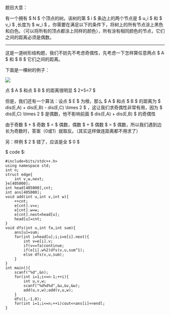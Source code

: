 题目大意：

有一个拥有 $ N $ 个顶点的树。该树的第 $ i $ 条边上的两个节点是 $ u_i $ 和 $ v_i $ ,长度为 $ w_i $ 。你需要在满足以下的条件下，将树上的所有节点涂上黑色和白色。（可以将所有的顶点都涂上同样的颜色），所有涂有相同颜色的节点，它们之间的距离必须是偶数。



------------

这是一道树形结构题，我们不妨先不考虑奇偶性，先考虑一下怎样算任意两点 $ A $ 和 $ B $ 它们之间的距离。

下面是一棵树的例子：

![](https://cdn.luogu.com.cn/upload/image_hosting/fm8d7wc8.png?x-oss-process=image/resize,m_lfit,h_170,w_225)

点 $ A $ 和点 $ B $ 的距离很明显 $ 2+5=7 $

但是，我们还有一个算法：设点 $ E $ 为根，那么 $ A $ 和点 $ B $ 的距离为 $ dis(E,A) + dis(E,B) - dis(E,C)  \times 2 $ ，这让我们求奇偶性非常有用，因为 $ dis(E,C) \times 2 $ 是偶数，他不影响前面 $ dis(E,A) +  dis(E,B) $ 的奇偶性

由于奇数 $ + $ 奇数 $ = $ 偶数，偶数 $ + $ 偶数 $ = $ 偶数，所以我们遇到边长为奇数时，答案（0或1）就取反。（其实这样做连距离都不用求了）

另：样例 $ 2 $ 错了，应该是全 $ 0 $

$ code $:

```
#include<bits/stdc++.h>
using namespace std;
int n;
struct edge{
	int v,w,next;
}e[405000];
int head[405000],cnt;
int ans[405000];
void add(int u,int v,int w){
	++cnt;
	e[cnt].v=v;
	e[cnt].w=w;
	e[cnt].next=head[u];
	head[u]=cnt;
}
void dfs(int u,int fa,int sum){
	ans[u]=sum;
	for(int i=head[u];i;i=e[i].next){
		int v=e[i].v;
		if(v==fa)continue;
		if(e[i].w%2)dfs(v,u,sum^1);
		else dfs(v,u,sum);
	}
}
int main(){
	scanf("%d",&n);
	for(int i=1;i<=n-1;++i){
		int u,v,w;
		scanf("%d%d%d",&u,&v,&w);
		add(u,v,w);add(v,u,w);
	}
	dfs(1,-1,0);
	for(int i=1;i<=n;++i)cout<<ans[i]<<endl; 
}
```
